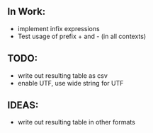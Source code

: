 In Work:
--------
- implement infix expressions
- Test usage of prefix + and - (in all contexts)

TODO:
-----
- write out resulting table as csv
- enable UTF, use wide string for UTF

IDEAS:
-----
- write out resulting table in other formats
